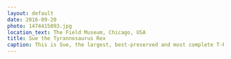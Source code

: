 ```yaml
---
layout: default
date: 2016-09-20
photo: 1474415093.jpg
location_text: The Field Museum, Chicago, USA
title: Sue the Tyrannosaurus Rex
caption: This is Sue, the largest, best-preserved and most complete T-Rex ever found. The actual gender of this dinosaur is unknown, but it has been given a female name as the archeologist who found her was a woman.
---
```

